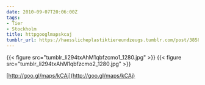 ```yaml
---
date: 2010-09-07T20:06:00Z
tags:
- Tier
- Stockholm
title: httpgooglmapskcaj
tumblr_url: https://haesslicheplastiktiereundzeugs.tumblr.com/post/3858656013/httpgooglmapskcaj
---
```

{{< figure src="tumblr_li294txAhM1qbfzcmo1_1280.jpg" >}}
{{< figure src="tumblr_li294txAhM1qbfzcmo2_1280.jpg" >}}
  

[http://goo.gl/maps/kCAj](http://goo.gl/maps/kCAj)

